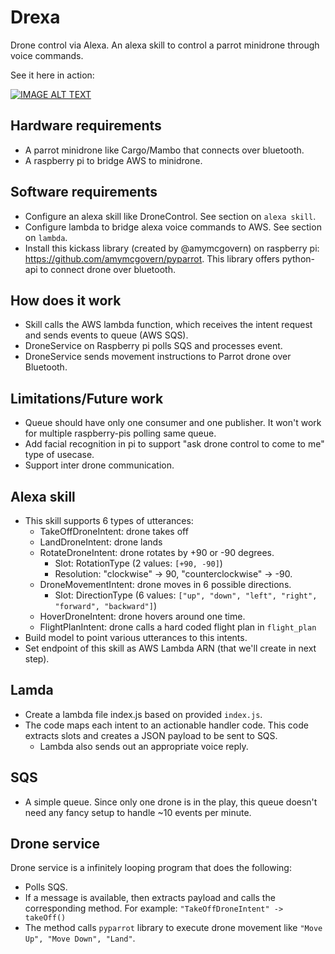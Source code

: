 # Drexa
Drone control via Alexa. An alexa skill to control a parrot minidrone through voice commands.

See it here in action:

[![IMAGE ALT TEXT](https://i9.ytimg.com/vi/6DZXsEvR2TE/mq3.jpg?sqp=CMqa5PMF&rs=AOn4CLCX1uOxHI9XNkqSlOJo21bn_uxOfA)](https://www.youtube.com/watch?v=6DZXsEvR2TE "Drexa")

## Hardware requirements
- A parrot minidrone like Cargo/Mambo that connects over bluetooth.
- A raspberry pi to bridge AWS to minidrone.

## Software requirements
- Configure an alexa skill like DroneControl. See section on `alexa skill`.
- Configure lambda to bridge alexa voice commands to AWS. See section on `lambda`.
- Install this kickass library (created by @amymcgovern) on raspberry pi: https://github.com/amymcgovern/pyparrot. This library offers python-api to connect drone over bluetooth.

## How does it work
- Skill calls the AWS lambda function, which receives the intent request and sends events to queue (AWS SQS).
- DroneService on Raspberry pi polls SQS and processes event.
- DroneService sends movement instructions to Parrot drone over Bluetooth.

## Limitations/Future work
- Queue should have only one consumer and one publisher. It won't work for multiple raspberry-pis polling same queue.
- Add facial recognition in pi to support "ask drone control to come to me" type of usecase.
- Support inter drone communication.


## Alexa skill
- This skill supports 6 types of utterances:
  - TakeOffDroneIntent: drone takes off
  - LandDroneIntent: drone lands
  - RotateDroneIntent: drone rotates by +90 or -90 degrees.
    - Slot: RotationType (2 values: `[+90, -90]`)
    - Resolution: "clockwise" -> 90, "counterclockwise" -> -90.
  - DroneMovementIntent: drone moves in 6 possible directions.
    - Slot: DirectionType (6 values: `["up", "down", "left", "right", "forward", "backward"]`)
  - HoverDroneIntent: drone hovers around one time.
  - FlightPlanIntent: drone calls a hard coded flight plan in `flight_plan`
- Build model to point various utterances to this intents.
- Set endpoint of this skill as AWS Lambda ARN (that we'll create in next step).


## Lamda
- Create a lambda file index.js based on provided `index.js`.
- The code maps each intent to an actionable handler code. This code extracts slots and creates a JSON payload to be sent to SQS.
  - Lambda also sends out an appropriate voice reply.

## SQS
 - A simple queue. Since only one drone is in the play, this queue doesn't need any fancy setup to handle ~10 events per minute.

## Drone service
Drone service is a infinitely looping program that does the following:
- Polls SQS.
- If a message is available, then extracts payload and calls the corresponding method. For example: `"TakeOffDroneIntent" -> takeOff()`
- The method calls `pyparrot` library to execute drone movement like `"Move Up", "Move Down", "Land"`.

